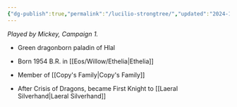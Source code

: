 ```yaml
---
{"dg-publish":true,"permalink":"/lucilio-strongtree/","updated":"2024-12-23T13:43:04.976-05:00"}
---
```


*Played by Mickey, Campaign 1.*

- Green dragonborn paladin of Hlal
- Born 1954 B.R. in [[Eos/Willow/Ethelia\|Ethelia]]
- Member of [[Copy's Family\|Copy's Family]]

- After Crisis of Dragons, became First Knight to [[Laeral Silverhand\|Laeral Silverhand]]